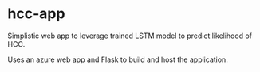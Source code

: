 # hcc-app
Simplistic web app to leverage trained LSTM model to predict likelihood of HCC.

Uses an azure web app and Flask to build and host the application.
